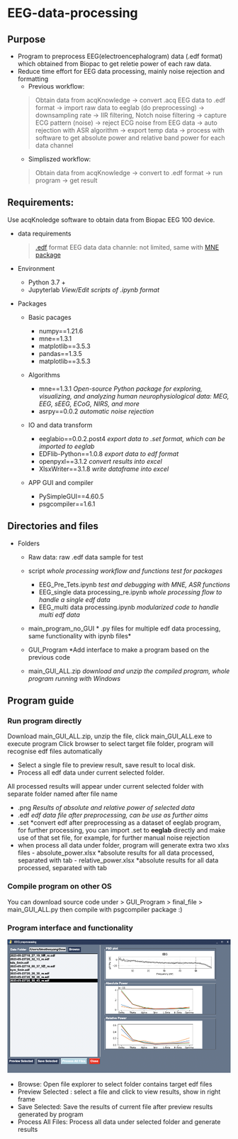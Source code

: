 # EEG-data-processing

## Purpose
- Program to preprocess EEG(electroencephalogram) data (.edf format) which obtained from Biopac to get reletie power of each raw data.
- Reduce time effort for EEG data processing, mainly noise rejection and formatting
    - Previous workflow: 
    > Obtain data from acqKnowledge -> convert .acq EEG data to .edf format -> import raw data to eeglab (do preprocessing) -> downsampling rate -> IIR filtering, Notch noise filtering -> capture ECG pattern (noise) -> reject ECG noise from EEG data -> auto rejection with ASR algorithm -> export temp data -> process with software to get absolute power and relative band power for each data channel
    - Simpliszed workflow: 
    > Obtain data from acqKnowledge -> convert to .edf format -> run program -> get result


## Requirements: 
Use acqKnoledge software to obtain data from Biopac EEG 100 device.

- data requirements
  > [.edf](https://www.edfplus.info/) format EEG data
  > data channle: not limited, same with [MNE package](https://mne.tools/stable/index.html) 

- Environment
    - Python 3.7 +
    - Jupyterlab *View/Edit scripts of .ipynb format*
 
    
- Packages
    - Basic pacages
        - numpy==1.21.6
        - mne==1.3.1
        - matplotlib==3.5.3
        - pandas==1.3.5
        - matplotlib==3.5.3
  
    - Algorithms
        - mne==1.3.1    *Open-source Python package for exploring, visualizing, and analyzing human neurophysiological data: MEG, EEG, sEEG, ECoG, NIRS, and more*
        - asrpy==0.0.2    *automatic noise rejection*
    
    - IO and data transform
        - eeglabio==0.0.2.post4    *export data to .set format, which can be imported to eeglab*
        - EDFlib-Python==1.0.8    *export data to edf format*
        - openpyxl==3.1.2    *convert results into excel*
        - XlsxWriter==3.1.8    *write dataframe into excel*
  
    - APP GUI and compiler
        - PySimpleGUI==4.60.5 
        - psgcompiler==1.6.1


## Directories and files
- Folders
  - Raw data: raw .edf data sample for test
  - script  *whole processing workflow and functions test for packages*
    - EEG_Pre_Tets.ipynb *test and debugging with MNE, ASR functions*
    - EEG_single data processing_re.ipynb  *whole processing flow to handle a single edf data* 
    - EEG_multi data processing.ipynb  *modularized code to handle multi edf data*
  - main_program_no_GUI  * .py files for multiple edf data processing, same functionality with ipynb files*
  - GUI_Program  *Add interface to make a program based on the previous code 
  
  - main_GUI_ALL.zip *download and unzip the compiled program, whole program running with Windows*

## Program guide

### Run program directly
  Download main_GUI_ALL.zip, unzip the file, click main_GUI_ALL.exe to execute program
  Click browser to select target file folder, program will recognise edf files automatically
  - Select a single file to preview result, save result to local disk.
  - Process all edf data under current selected folder.

All processed results will appear under current selected folder with separate folder named after file name
  - .png *Results of absolute and relative power of selected data*
  - .edf *edf data file after preprocessing, can be use as further aims*
  - .set *convert edf after preprocessing as a dataset of eeglab program, for further processing, you can import .set to **eeglab** directly and make use of that set file, for example, for further manual noise rejection
  -  when process all data under folder, program will generate extra two xlxs files
    - absolute_power.xlsx *absolute results for all data processed, separated with tab
    - relative_power.xlsx *absolute results for all data processed, separated with tab




### Compile program on other OS
You can download source code under > GUI_Program > final_file > main_GUI_ALL.py
then compile with psgcompiler package :)




### Program interface and functionality 

![main_interface.png](main_interface.png)
- Browse: Open file explorer to select folder contains target edf files
- Preview Selected : select a file and click to view results, show in right frame
- Save Selected: Save the results of current file after preview results generated by program
- Process All Files: Process all data under selected folder and generate results
